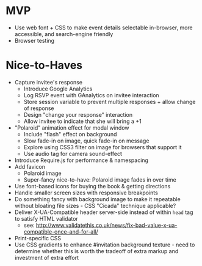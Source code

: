 # MVP

* Use web font + CSS to make event details selectable in-browser, more
  accessible, and search-engine friendly
* Browser testing

# Nice-to-Haves

* Capture invitee's response
  - Introduce Google Analytics
  - Log RSVP event with GAnalytics on invitee interaction
  - Store session variable to prevent multiple responses + allow change
    of response
  - Design "change your response" interaction
  - Allow invitee to indicate that she will bring a +1
* "Polaroid" animation effect for modal window
  - Include "flash" effect on background
  - Slow fade-in on image, quick fade-in on message
  - Explore using CSS3 filter on image for browsers that support it
  - Use audio tag for camera sound-effect
* Introduce Require.js for performance & namespacing
* Add favicon
  - Polaroid image
  - Super-fancy nice-to-have: Polaroid image fades in over time
* Use font-based icons for buying the book & getting directions
* Handle smaller screen sizes with responsive breakpoints
* Do something fancy with background image to make it repeatable without
  bloating file sizes - CSS "Cicada" technique applicable?
* Deliver X-UA-Compatible header server-side instead of within `head`
  tag to satisfy HTML validator
  - see: http://www.validatethis.co.uk/news/fix-bad-value-x-ua-compatible-once-and-for-all/
* Print-specific CSS
* Use CSS gradients to enhance #invitation background texture - need to
  determine whether this is worth the tradeoff of extra markup and
  investment of extra effort

